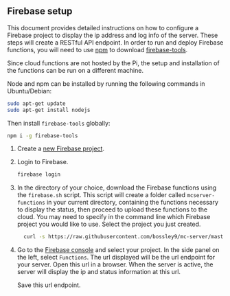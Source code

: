 ## Firebase setup
This document provides detailed instructions on how to configure a Firebase project to display the ip address and log info of the server. These steps will create a RESTful API endpoint. In order to run and deploy Firebase functions, you will need to use [npm](https://www.npmjs.com/get-npm) to download [firebase-tools](https://github.com/firebase/firebase-tools).

Since cloud functions are not hosted by the Pi, the setup and installation of the functions can be run on a different machine.

Node and npm can be installed by running the following commands in Ubuntu/Debian:
```bash
sudo apt-get update
sudo apt-get install nodejs
```

Then install `firebase-tools` globally:
```bash
npm i -g firebase-tools
```

1. Create a [new Firebase project](https://console.firebase.google.com/).
2. Login to Firebase.
    ```bash
    firebase login
    ```
3. In the directory of your choice, download the Firebase functions using the `firebase.sh` script. This script will create a folder called `mcserver-functions` in your current directory, containing the functions necessary to display the status, then proceed to upload these functions to the cloud. You may need to specify in the command line which Firebase project you would like to use. Select the project you just created.
    ```bash
      curl -s https://raw.githubusercontent.com/bossley9/mc-server/master/firebase.sh | sudo bash
    ```
4. Go to the [Firebase console](https://console.firebase.google.com/) and select your project. In the side panel on the left, select `Functions`. The url displayed will be the url endpoint for your server. Open this url in a browser. When the server is active, the server will display the ip and status information at this url.

    Save this url endpoint.

